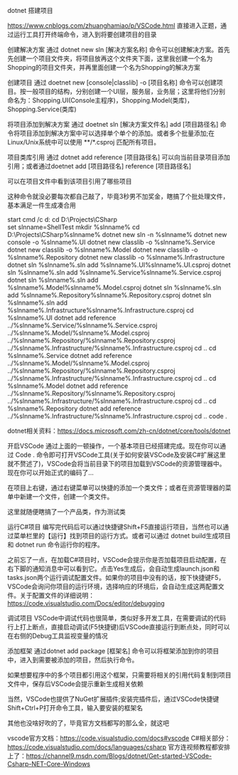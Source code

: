 dotnet 搭建项目

https://www.cnblogs.com/zhuanghamiao/p/VSCode.html
直接进入正题，通过运行工具打开终端命令，进入到将要创建项目的目录

创建解决方案
通过 dotnet new sln [解决方案名称] 命令可以创建解决方案。首先先创建一个项目文件夹，将项目放再这个文件夹下面，这里我创建一个名为Shopping的项目文件夹，并再里面创建一个名为Shopping的解决方案

创建项目
通过 doetnet new [console|classlib] -o [项目名称] 命令可以创建项目。按一般项目的结构，分别创建一个UI层，服务层，业务层；这里将他们分别命名为：Shopping.UI(Console主程序)，Shopping.Model(类库)，Shopping.Service(类库)

将项目添加到解决方案
通过 doetnet sln [解决方案文件名] add [项目路径名] 命令将项目添加到解决方案中可以选择单个单个的添加。或者多个批量添加;在Linux/Unix系统中可以使用 **/*.csproj 匹配所有项目。

项目类库引用
通过 dotnet add reference [项目路径名] 可以向当前目录项目添加引用；或者通过doetnet add [项目路径名] reference [项目路径名]

可以在项目文件中看到该项目引用了哪些项目

<ItemGroup>
    <ProjectReference Include="..\Shopping.Service\Shopping.Service.csproj" />
    <ProjectReference Include="..\Shopping.Model\Shopping.Model.csproj" />
</ItemGroup>
这种命令就没必要每次都自己敲了，毕竟3秒男不加奖金，瞎搞了个批处理文件，基本满足一件生成凑合用

start cmd /c 
d:
cd D:\Projects\CSharp\
set slnname=ShellTest
mkdir %slnname%
cd D:\Projects\CSharp\%slnname%
dotnet new sln -n %slnname%
dotnet new console -o %slnname%.UI
dotnet new classlib -o %slnname%.Service
dotnet new classlib -o %slnname%.Model
dotnet new classlib -o %slnname%.Repository
dotnet new classlib -o %slnname%.Infrastructure
dotnet sln %slnname%.sln add %slnname%.UI\%slnname%.UI.csproj
dotnet sln %slnname%.sln add %slnname%.Service\%slnname%.Service.csproj
dotnet sln %slnname%.sln add %slnname%.Model\%slnname%.Model.csproj
dotnet sln %slnname%.sln add %slnname%.Repository\%slnname%.Repository.csproj
dotnet sln %slnname%.sln add %slnname%.Infrastructure\%slnname%.Infrastructure.csproj
cd %slnname%.UI
dotnet add reference ../%slnname%.Service/%slnname%.Service.csproj ../%slnname%.Model/%slnname%.Model.csproj ../%slnname%.Repository/%slnname%.Repository.csproj ../%slnname%.Infrastructure/%slnname%.Infrastructure.csproj
cd ..
cd %slnname%.Service
dotnet add reference ../%slnname%.Model/%slnname%.Model.csproj ../%slnname%.Repository/%slnname%.Repository.csproj ../%slnname%.Infrastructure/%slnname%.Infrastructure.csproj
cd ..
cd %slnname%.Model
dotnet add reference ../%slnname%.Repository/%slnname%.Repository.csproj ../%slnname%.Infrastructure/%slnname%.Infrastructure.csproj
cd ..
cd %slnname%.Repository
dotnet add reference ../%slnname%.Infrastructure/%slnname%.Infrastructure.csproj
cd ..
code .

dotnet相关资料：https://docs.microsoft.com/zh-cn/dotnet/core/tools/dotnet

开启VSCode
通过上面的一顿操作，一个基本项目已经搭建完成。现在你可以通过 Code . 命令即可打开VSCode工具(关于如何安装VSCode及安装C#扩展这里就不赘述了)，VSCode会将当前目录下的项目加载到VSCode的资源管理器中。现在你可以开始正式的编码了...

在项目上右键，通过右键菜单可以快捷的添加一个类文件；或者在资源管理器的菜单中新建一个文件，创建一个类文件。

这里就随便瞎搞了一个产品类，作为测试类

运行C#项目
编写完代码后可以通过快捷键Shift+F5直接运行项目，当然也可以通过菜单栏里的【运行】找到项目的运行方式。或者可以通过 dotnet build生成项目和 dotnet run 命令运行你的程序。

之前忘了一点，在加载C#项目时，VSCode会提示你是否加载项目启动配置，在右下脚的通知消息中可以看到它。点击Yes生成后，会自动生成launch.json和tasks.json两个运行调试配置文件。如果你的项目中没有的话，按下快捷键F5，VSCode会询问你项目的运行环境，选择响应的环境后，会自动生成这两配置文件。关于配置文件的详细说明：https://code.visualstudio.com/Docs/editor/debugging

调试项目
VSCode中调试代码也很简单，类似好多开发工具，在需要调试的代码行上打上断点，直接启动调试(F5快捷键)后VSCode直接运行到断点处，同时可以在右侧的Debug工具监视变量的情况


添加框架
通过dotnet add package [框架名] 命令可以将框架添加到你的项目中，进入到需要被添加的项目，然后执行命令。


如果想要程序中的多个项目都引用这个框架，只需要将相关的引用代码复制到项目文件中，保存后VSCode会提示重新生成相关依赖


当然，VSCode也提供了NuGet扩展插件;安装完插件后，通过VSCode快捷键Shift+Ctrl+P打开命令工具，输入要安装的框架名

其他也没啥好吹的了，毕竟官方文档都写的那么全，就这吧

vscode官方文档：https://code.visualstudio.com/docs#vscode
C#相关部分：https://code.visualstudio.com/docs/languages/csharp
官方连视频教程都安排上了：https://channel9.msdn.com/Blogs/dotnet/Get-started-VSCode-Csharp-NET-Core-Windows